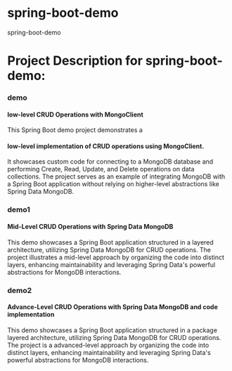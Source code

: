 # spring-boot-demo
spring-boot-demo
# Project Description for spring-boot-demo:

<h3> demo </h3>
<h4>low-level CRUD Operations with MongoClient</h4>
This Spring Boot demo project demonstrates a <h4>low-level implementation of CRUD operations using MongoClient.</h4> It showcases custom code for connecting to a MongoDB database and performing Create, Read, Update, and Delete operations on data collections. The project serves as an example of integrating MongoDB with a Spring Boot application without relying on higher-level abstractions like Spring Data MongoDB.

<h3> demo1 </h3>
<h4>Mid-Level CRUD Operations with Spring Data MongoDB</h4>
This demo showcases a Spring Boot application structured in a layered architecture, utilizing Spring Data MongoDB for CRUD operations. The project illustrates a mid-level approach by organizing the code into distinct layers, enhancing maintainability and leveraging Spring Data's powerful abstractions for MongoDB interactions.

<h3>demo2</h3>
<h4>Advance-Level CRUD Operations with Spring Data MongoDB and code implementation</h4>
This demo showcases a Spring Boot application structured in a package layered architecture, utilizing Spring Data MongoDB for CRUD operations. The project is a advanced-level approach by organizing the code into distinct layers, enhancing maintainability and leveraging Spring Data's powerful abstractions for MongoDB interactions.
